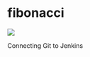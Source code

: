 # fibonacci
<a href='http://ec2-44-247-205-20.us-west-2.compute.amazonaws.com/job/fibonacci/'><img src='http://ec2-44-247-205-20.us-west-2.compute.amazonaws.com/buildStatus/icon?job=fibonacci'></a> 

Connecting Git to Jenkins


